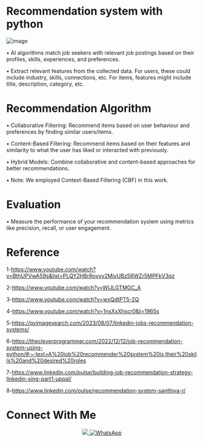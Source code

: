 # Recommendation system with python 
![image](https://github.com/Mohamed-mosad-hadia/Recommendation-system/assets/163147418/22fe38b2-0489-4e96-9259-eaa8837d079f)

•	AI algorithms match job seekers with relevant job postings based on their profiles, skills, experiences, and preferences.

•	Extract relevant features from the collected data. For users, these could include industry, skills, connections, etc. For items, features might include title, description, category, etc.

# Recommendation Algorithm
•	Collaborative Filtering: Recommend items based on user behaviour and preferences by finding similar users/items.

•	Content-Based Filtering: Recommend items based on their features and similarity to what the user has liked or interacted with previously.

•	Hybrid Models: Combine collaborative and content-based approaches for better recommendations.

• Note: We employed Context-Based Filtering (CBF) in this work. 
   


# Evaluation
•	Measure the performance of your recommendation system using metrics like precision, recall, or user engagement.
 


# Reference 
1-https://www.youtube.com/watch?v=BthUPVwA59s&list=PLQY2H8rRoyvy2MiyUBz5RWZr5MPFkV3qz

2-https://www.youtube.com/watch?v=WlJLGTMGC_A

3-https://www.youtube.com/watch?v=wxQdtPT5-2Q

4-https://www.youtube.com/watch?v=1nsXxXhscr0&t=1965s

5-https://pyimagesearch.com/2023/08/07/linkedin-jobs-recommendation-systems/

6-https://thecleverprogrammer.com/2022/12/12/job-recommendation-system-using-python/#:~:text=A%20job%20recommender%20system%20is,their%20skills%20and%20desired%20roles 

7-https://www.linkedin.com/pulse/building-job-recommendation-strategy-linkedin-xing-part1-uppal/ 

8-https://www.linkedin.com/pulse/recommendation-system-santhiya-r/

# Connect With Me 
<div align="center">
 <a href="https://www.linkedin.com/in/mohamed-mosaad-85840b254" target="_blank">
        <img src="https://img.shields.io/badge/LinkedIn-0077B5?style=for-the-badge&logo=linkedin&logoColor=white" target="_blank" />
    </a>
 </a>
   <a href="https://wa.me/20106981595" target="_blank">
      <img src="https://img.shields.io/badge/WhatsApp-25D366?style=for-the-badge&logo=whatsapp&logoColor=white" target="_blank" alt="WhatsApp">
   </a>
